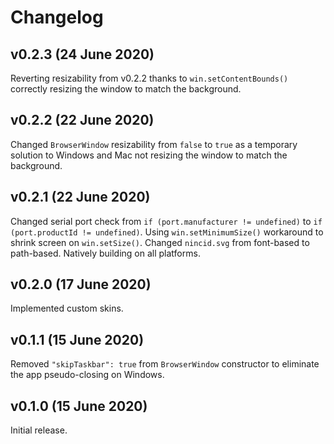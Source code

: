 # Changelog

## v0.2.3 (24 June 2020)

Reverting resizability from v0.2.2 thanks to `win.setContentBounds()` correctly resizing the window to match the background.

## v0.2.2 (22 June 2020)

Changed `BrowserWindow` resizability from `false` to `true` as a temporary solution to Windows and Mac not resizing the window to match the background.

## v0.2.1 (22 June 2020)

Changed serial port check from `if (port.manufacturer != undefined)` to `if (port.productId != undefined)`. Using `win.setMinimumSize()` workaround to shrink screen on `win.setSize()`. Changed `nincid.svg` from font-based to path-based. Natively building on all platforms.

## v0.2.0 (17 June 2020)

Implemented custom skins.

## v0.1.1 (15 June 2020)

Removed `"skipTaskbar": true` from `BrowserWindow` constructor to eliminate the app pseudo-closing on Windows.

## v0.1.0 (15 June 2020)

Initial release.